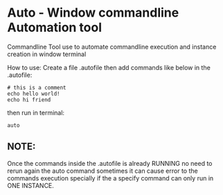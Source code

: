  # Auto - Window commandline Automation tool

Commandline Tool use to automate commandline execution and instance creation in window terminal

How to use:
Create a file .autofile then add commands like below in the .autofile:
```
# this is a comment
echo hello world!
echo hi friend
```

then run in terminal:
```
auto
```

## NOTE:
Once the commands inside the .autofile is already RUNNING no need to rerun again the auto command sometimes it can cause error to the commands execution
specially if the a specify command can only run in ONE INSTANCE.




